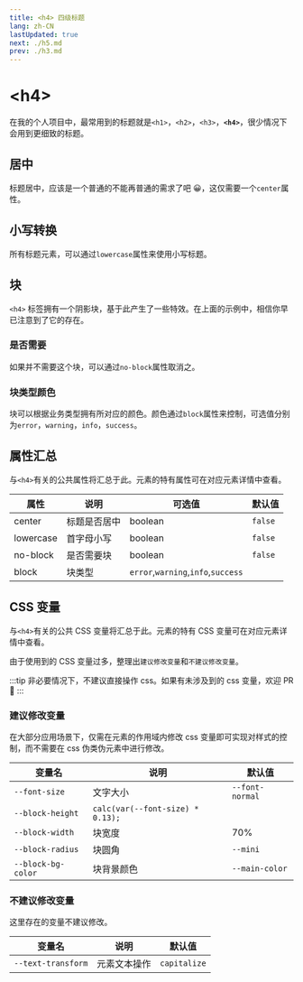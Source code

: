 ```yaml
---
title: <h4> 四级标题
lang: zh-CN
lastUpdated: true
next: ./h5.md
prev: ./h3.md
---
```


# \<h4>

在我的个人项目中，最常用到的标题就是`<h1>`，`<h2>`，`<h3>`，**`<h4>`**，很少情况下会用到更细致的标题。

## 居中

标题居中，应该是一个普通的不能再普通的需求了吧 😀，这仅需要一个`center`属性。

<demo src="../../../.vuepress/components/title/h4Center.vue" title="一个居中的标题" />

## 小写转换

所有标题元素，可以通过`lowercase`属性来使用小写标题。

<demo src="../../../.vuepress/components/title/h4Lowercase.vue" title='使用 js 来实现对字符的控制确实繁琐。' />

## 块

`<h4>` 标签拥有一个阴影块，基于此产生了一些特效。在上面的示例中，相信你早已注意到了它的存在。

### 是否需要

如果并不需要这个块，可以通过`no-block`属性取消之。

<demo src="../../../.vuepress/components/title/h4Block.vue" title="这样看起来正式多了。" />

### 块类型颜色

块可以根据业务类型拥有所对应的颜色。颜色通过`block`属性来控制，可选值分别为`error`，`warning`，`info`，`success`。

<demo src="../../../.vuepress/components/title/h4BlockType.vue" />

## 属性汇总

与`<h4>`有关的公共属性将汇总于此。元素的特有属性可在对应元素详情中查看。

| 属性      | 说明         | 可选值                             | 默认值  |
| --------- | ------------ | ---------------------------------- | ------- |
| center    | 标题是否居中 | boolean                            | `false` |
| lowercase | 首字母小写   | boolean                            | `false` |
| no-block  | 是否需要块   | boolean                            | `false` |
| block     | 块类型       | `error`,`warning`,`info`,`success` |         |

## CSS 变量

与`<h4>`有关的公共 CSS 变量将汇总于此。元素的特有 CSS 变量可在对应元素详情中查看。

由于使用到的 CSS 变量过多，整理出`建议修改变量`和`不建议修改变量`。

:::tip
非必要情况下，不建议直接操作 css。如果有未涉及到的 css 变量，欢迎 PR 👏
:::

### 建议修改变量

在大部分应用场景下，仅需在元素的作用域内修改 css 变量即可实现对样式的控制，而不需要在 css 伪类伪元素中进行修改。

| 变量名             | 说明                             | 默认值          |
| ------------------ | -------------------------------- | --------------- |
| `--font-size`      | 文字大小                         | `--font-normal` |
| `--block-height`   | `calc(var(--font-size) * 0.13);` |                 |
| `--block-width`    | 块宽度                           | 70%             |
| `--block-radius`   | 块圆角                           | `--mini`        |
| `--block-bg-color` | 块背景颜色                       | `--main-color`  |

### 不建议修改变量

这里存在的变量不建议修改。

| 变量名             | 说明         | 默认值       |
| ------------------ | ------------ | ------------ |
| `--text-transform` | 元素文本操作 | `capitalize` |
